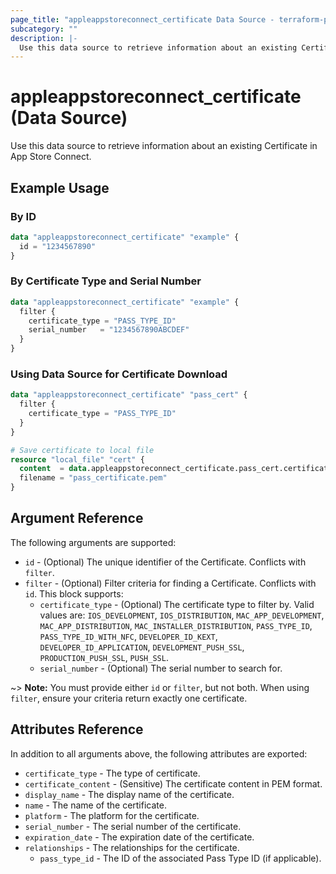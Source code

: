 ```yaml
---
page_title: "appleappstoreconnect_certificate Data Source - terraform-provider-appleappstoreconnect"
subcategory: ""
description: |-
  Use this data source to retrieve information about an existing Certificate in App Store Connect.
---
```


# appleappstoreconnect_certificate (Data Source)

Use this data source to retrieve information about an existing Certificate in App Store Connect.

## Example Usage

### By ID

```terraform
data "appleappstoreconnect_certificate" "example" {
  id = "1234567890"
}
```

### By Certificate Type and Serial Number

```terraform
data "appleappstoreconnect_certificate" "example" {
  filter {
    certificate_type = "PASS_TYPE_ID"
    serial_number   = "1234567890ABCDEF"
  }
}
```

### Using Data Source for Certificate Download

```terraform
data "appleappstoreconnect_certificate" "pass_cert" {
  filter {
    certificate_type = "PASS_TYPE_ID"
  }
}

# Save certificate to local file
resource "local_file" "cert" {
  content  = data.appleappstoreconnect_certificate.pass_cert.certificate_content
  filename = "pass_certificate.pem"
}
```

## Argument Reference

The following arguments are supported:

* `id` - (Optional) The unique identifier of the Certificate. Conflicts with `filter`.
* `filter` - (Optional) Filter criteria for finding a Certificate. Conflicts with `id`. This block supports:
  * `certificate_type` - (Optional) The certificate type to filter by. Valid values are: `IOS_DEVELOPMENT`, `IOS_DISTRIBUTION`, `MAC_APP_DEVELOPMENT`, `MAC_APP_DISTRIBUTION`, `MAC_INSTALLER_DISTRIBUTION`, `PASS_TYPE_ID`, `PASS_TYPE_ID_WITH_NFC`, `DEVELOPER_ID_KEXT`, `DEVELOPER_ID_APPLICATION`, `DEVELOPMENT_PUSH_SSL`, `PRODUCTION_PUSH_SSL`, `PUSH_SSL`.
  * `serial_number` - (Optional) The serial number to search for.

~> **Note:** You must provide either `id` or `filter`, but not both. When using `filter`, ensure your criteria return exactly one certificate.

## Attributes Reference

In addition to all arguments above, the following attributes are exported:

* `certificate_type` - The type of certificate.
* `certificate_content` - (Sensitive) The certificate content in PEM format.
* `display_name` - The display name of the certificate.
* `name` - The name of the certificate.
* `platform` - The platform for the certificate.
* `serial_number` - The serial number of the certificate.
* `expiration_date` - The expiration date of the certificate.
* `relationships` - The relationships for the certificate.
  * `pass_type_id` - The ID of the associated Pass Type ID (if applicable).